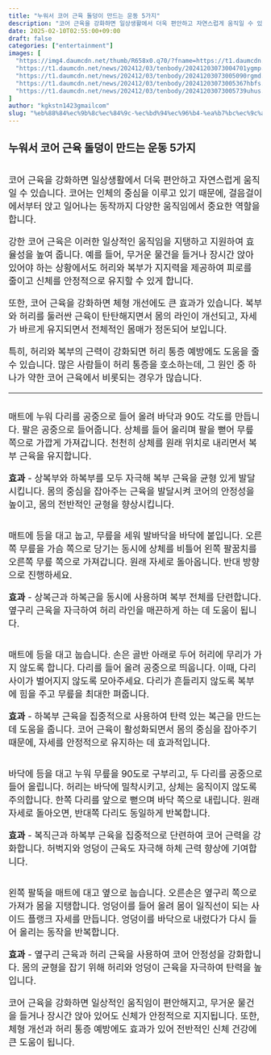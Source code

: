 ```yaml
---
title: "누워서 코어 근육 돌덩이 만드는 운동 5가지"
description: "코어 근육을 강화하면 일상생활에서 더욱 편안하고 자연스럽게 움직일 수 있습니다. 코어는 인체의 중심을 이루고 있기 때문에, 걸음걸이에서부터 앉고 일어나는 동작까지 다양한 움직임에서 중요한 역할을 합니다."
date: 2025-02-10T02:55:00+09:00
draft: false
categories: ["entertainment"]
images: [
  "https://img4.daumcdn.net/thumb/R658x0.q70/?fname=https://t1.daumcdn.net/news/202412/03/tenbody/20241203073004507hgve.jpg"
  "https://t1.daumcdn.net/news/202412/03/tenbody/20241203073004701ygmp.gif"
  "https://t1.daumcdn.net/news/202412/03/tenbody/20241203073005090rgmd.gif"
  "https://t1.daumcdn.net/news/202412/03/tenbody/20241203073005367hbfs.gif"
  "https://t1.daumcdn.net/news/202412/03/tenbody/20241203073005739uhus.gif"
]
author: "kgkstn1423gmailcom"
slug: "%eb%88%84%ec%9b%8c%ec%84%9c-%ec%bd%94%ec%96%b4-%ea%b7%bc%ec%9c%a1-%eb%8f%8c%eb%8d%a9%ec%9d%b4-%eb%a7%8c%eb%93%9c%eb%8a%94-%ec%9a%b4%eb%8f%99-5%ea%b0%80%ec%a7%80"
---
```


<h2 >누워서 코어 근육 돌덩이 만드는 운동 5가지</h2> <figure ><img src="https://img4.daumcdn.net/thumb/R658x0.q70/?fname=https://t1.daumcdn.net/news/202412/03/tenbody/20241203073004507hgve.jpg" alt=""/></figure> <p style="font-size:18px">코어 근육을 강화하면 일상생활에서 더욱 편안하고 자연스럽게 움직일 수 있습니다. 코어는 인체의 중심을 이루고 있기 때문에, 걸음걸이에서부터 앉고 일어나는 동작까지 다양한 움직임에서 중요한 역할을 합니다.</p> <p style="font-size:18px">강한 코어 근육은 이러한 일상적인 움직임을 지탱하고 지원하여 효율성을 높여 줍니다. 예를 들어, 무거운 물건을 들거나 장시간 앉아 있어야 하는 상황에서도 허리와 복부가 지지력을 제공하여 피로를 줄이고 신체를 안정적으로 유지할 수 있게 합니다.</p> <p style="font-size:18px">또한, 코어 근육을 강화하면 체형 개선에도 큰 효과가 있습니다. 복부와 허리를 둘러싼 근육이 탄탄해지면서 몸의 라인이 개선되고, 자세가 바르게 유지되면서 전체적인 몸매가 정돈되어 보입니다.</p> <p style="font-size:18px">특히, 허리와 복부의 근력이 강화되면 허리 통증 예방에도 도움을 줄 수 있습니다. 많은 사람들이 허리 통증을 호소하는데, 그 원인 중 하나가 약한 코어 근육에서 비롯되는 경우가 많습니다.</p> <hr /> <figure ><img src="https://t1.daumcdn.net/news/202412/03/tenbody/20241203073004701ygmp.gif" alt=""/></figure> <p style="font-size:18px">매트에 누워 다리를 공중으로 들어 올려 바닥과 90도 각도를 만듭니다. 팔은 공중으로 들어줍니다. 상체를 들어 올리며 팔을 뻗어 무릎 쪽으로 가깝게 가져갑니다. 천천히 상체를 원래 위치로 내리면서 복부 근육을 유지합니다.</p> <p style="font-size:18px"><strong>효과</strong> - 상복부와 하복부를 모두 자극해 복부 근육을 균형 있게 발달시킵니다. 몸의 중심을 잡아주는 근육을 발달시켜 코어의 안정성을 높이고, 몸의 전반적인 균형을 향상시킵니다.</p> <figure ><img src="https://t1.daumcdn.net/news/202412/03/tenbody/20241203073005090rgmd.gif" alt=""/></figure> <p style="font-size:18px">매트에 등을 대고 눕고, 무릎을 세워 발바닥을 바닥에 붙입니다. 오른쪽 무릎을 가슴 쪽으로 당기는 동시에 상체를 비틀어 왼쪽 팔꿈치를 오른쪽 무릎 쪽으로 가져갑니다. 원래 자세로 돌아옵니다. 반대 방향으로 진행하세요.</p> <p style="font-size:18px"><strong>효과</strong> - 상복근과 하복근을 동시에 사용하며 복부 전체를 단련합니다. 옆구리 근육을 자극하여 허리 라인을 매끈하게 하는 데 도움이 됩니다.</p> <figure ><img src="https://t1.daumcdn.net/news/202412/03/tenbody/20241203073005367hbfs.gif" alt=""/></figure> <p style="font-size:18px">매트에 등을 대고 눕습니다. 손은 골반 아래로 두어 허리에 무리가 가지 않도록 합니다. 다리를 들어 올려 공중으로 띄웁니다. 이때, 다리 사이가 벌어지지 않도록 모아주세요. 다리가 흔들리지 않도록 복부에 힘을 주고 무릎을 최대한 펴줍니다.</p> <p style="font-size:18px"><strong>효과</strong> - 하복부 근육을 집중적으로 사용하여 탄력 있는 복근을 만드는데 도움을 줍니다. 코어 근육이 활성화되면서 몸의 중심을 잡아주기 때문에, 자세를 안정적으로 유지하는 데 효과적입니다.</p> <figure ><img src="https://t1.daumcdn.net/news/202412/03/tenbody/20241203073005739uhus.gif" alt=""/></figure> <p style="font-size:18px">바닥에 등을 대고 누워 무릎을 90도로 구부리고, 두 다리를 공중으로 들어 올립니다. 허리는 바닥에 밀착시키고, 상체는 움직이지 않도록 주의합니다. 한쪽 다리를 앞으로 뻗으며 바닥 쪽으로 내립니다. 원래 자세로 돌아오면, 반대쪽 다리도 동일하게 반복합니다.</p> <p style="font-size:18px"><strong>효과</strong> - 복직근과 하복부 근육을 집중적으로 단련하여 코어 근력을 강화합니다. 허벅지와 엉덩이 근육도 자극해 하체 근력 향상에 기여합니다.</p> <figure ><img src="https://t1.daumcdn.net/news/202412/03/tenbody/20241203073006102myal.gif" alt=""/></figure> <p style="font-size:18px">왼쪽 팔뚝을 매트에 대고 옆으로 눕습니다. 오른손은 옆구리 쪽으로 가져가 몸을 지탱합니다. 엉덩이를 들어 올려 몸이 일직선이 되는 사이드 플랭크 자세를 만듭니다. 엉덩이를 바닥으로 내렸다가 다시 들어 올리는 동작을 반복합니다.</p> <p style="font-size:18px"><strong>효과</strong> - 옆구리 근육과 허리 근육을 사용하여 코어 안정성을 강화합니다. 몸의 균형을 잡기 위해 허리와 엉덩이 근육을 자극하여 탄력을 높입니다.</p> <p style="font-size:18px">코어 근육을 강화하면 일상적인 움직임이 편안해지고, 무거운 물건을 들거나 장시간 앉아 있어도 신체가 안정적으로 지지됩니다. 또한, 체형 개선과 허리 통증 예방에도 효과가 있어 전반적인 신체 건강에 큰 도움이 됩니다.</p>